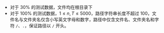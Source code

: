 - 对于 $30\%$ 的测试数据，文件均在根目录下
- 对于 $100\%$ 的测试数据，$1 \le n,T \le 5000$，路径字符串长度不超过 $100$，文件名与文件夹名仅含小写英文字母和数字，路径中仅含文件名、文件夹名和字符 `/`、`.`，保证路径以 `/` 开头。
